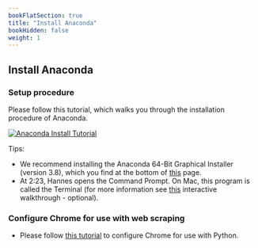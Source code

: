 ```yaml
---
bookFlatSection: true
title: "Install Anaconda"
bookHidden: false
weight: 1
---
```


## Install Anaconda

### Setup procedure

Please follow this tutorial, which walks you through the installation procedure of Anaconda.

[![Anaconda Install Tutorial](https://img.youtube.com/vi/hGZSAuDcmQc/0.jpg)](https://www.youtube.com/watch?v=hGZSAuDcmQc)

Tips:
- We recommend installing the Anaconda 64-Bit Graphical Installer (version 3.8), which you find at the bottom of [this](https://www.anaconda.com/products/individual) page.
- At 2:23, Hannes opens the Command Prompt. On Mac, this program is called the Terminal (for more information see [this](https://generalassembly.github.io/prework/cl/#/) interactive walkthrough - optional).

### Configure Chrome for use with web scraping

- Please follow [this tutorial](http://tilburgsciencehub.com/setup/webscraping_drivers/) to configure Chrome for use with Python.
